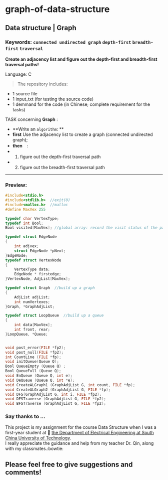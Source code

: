 # graph-of-data-structure
## Data structure | Graph
### Keywords: `connected undirected graph`  `depth-first`  `breadth-first`  `traversal`  


__Create an adjacency list and figure out the depth-first and breadth-first traversal paths!__


Language: C </br>
> The repository includes:
* 1 source file
* 1 input_txt (for testing the source code)
* 1 demmand for the code (in Chinese; complete requirement for the tasks)

TASK concerning **Graph** :</br>
*   **Write an `algorithm`: **
*  __first__ Use the adjacency list to create a graph (connected undirected graph);
*  __then__　:
*  1. figure out the depth-first traversal path
*  2. figure out the breadth-first traversal path

***

### Preview:

```c
#include<stdio.h>
#include<stdlib.h>  //exit(0)
#include<malloc.h>  //malloc
#define MaxVex 255

typedef char VertexType;
typedef int Bool;
Bool visited[MaxVex]; //global array: record the visit status of the panel points in the graph

typedef struct EdgeNode  
{
	int adjvex;
	struct EdgeNode *pNext;
}EdgeNode;
typedef struct VertexNode 
{
	VertexType data;
	EdgeNode * firstedge;
}VertexNode, AdjList[MaxVex];  

typedef struct Graph  //build up a graph
{
	AdjList adjList;  
	int numVertexes;  
}Graph, *GraphAdjList;

typedef struct LoopQueue  //build up a queue
{
	int data[MaxVex];
	int front, rear;
}LoopQueue, *Queue;


void post_error(FILE *fp2);
void post_null(FILE *fp2);
int CountLine (FILE *fp);
void initQueue(Queue Q);
Bool QueueEmpty (Queue Q) ;
Bool QueueFull (Queue Q);
void EnQueue (Queue Q, int e);
void DeQueue (Queue Q, int *e);
void CreateALGraph1 (GraphAdjList G, int count, FILE *fp);
void CreateALGraph2 (GraphAdjList G, FILE *fp);
void DFS(GraphAdjList G, int i, FILE *fp2);
void DFSTraverse (GraphAdjList G, FILE *fp2);
void BFSTraverse (GraphAdjList G, FILE *fp2);


```

### Say thanks to ...
This project is my assignment for the course Data Structure when I was a first-year student at :blue_book: [the Department of Electrical Engineering at South China University of Technology](http://www.scut.edu.cn/ee/). </br>
I really appreciate the guidance and help from my teacher Dr. Qin, along with my classmates.:bowtie:

## Please feel free to give suggestions and comments!

